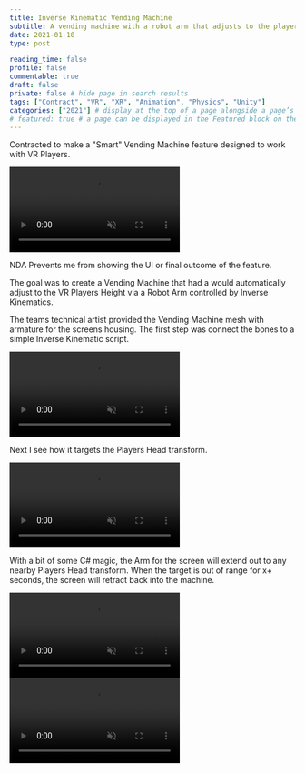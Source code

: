```yaml
---
title: Inverse Kinematic Vending Machine
subtitle: A vending machine with a robot arm that adjusts to the players height
date: 2021-01-10
type: post

reading_time: false
profile: false
commentable: true
draft: false
private: false # hide page in search results
tags: ["Contract", "VR", "XR", "Animation", "Physics", "Unity"]
categories: ["2021"] # display at the top of a page alongside a page’s metadata
# featured: true # a page can be displayed in the Featured block on the homepage. This is useful for sticky, announcement blog posts or selected publications etc.
---
```

<p>Contracted to make a "Smart" Vending Machine feature designed to work with VR Players.</p>

<div class="video_thing">
    <video muted autoplay="" name="media" loop=""><source src="https://raw.githack.com/Denchyaknow/GitSite_Dencho/Develop/assets/media/projects/SmartVendingMachine/XRLog_2021_671.webm" type="video/mp4"></video>
</div>

<!--more-->

<p>NDA Prevents me from showing the UI or final outcome of the feature.</p>

<p>The goal was to create a Vending Machine that had a would automatically adjust to the VR Players Height via a Robot Arm controlled by Inverse Kinematics.</p>

<p>The teams technical artist provided the Vending Machine mesh with armature for the screens housing. The first step was connect the bones to a simple Inverse Kinematic script.</p>

<div class="video_thing">
    <video muted autoplay="" name="media" loop=""><source src="https://raw.githack.com/Denchyaknow/GitSite_Dencho/Develop/assets/media/projects/SmartVendingMachine/XRLog_2021_657.webm" type="video/mp4"></video>
</div>

<p>Next I see how it targets the Players Head transform.</p>

<div class="video_thing">
    <video muted autoplay="" name="media" loop=""><source src="https://raw.githack.com/Denchyaknow/GitSite_Dencho/Develop/assets/media/projects/SmartVendingMachine/XRLog_2021_664.webm" type="video/mp4"></video>
</div>

<p>With a bit of some C# magic, the Arm for the screen will extend out to any nearby Players Head transform. When the target is out of range for x+ seconds, the screen will retract back into the machine.</p>

<div class="video_thing">
    <video muted autoplay="" name="media" loop=""><source src="https://raw.githack.com/Denchyaknow/GitSite_Dencho/Develop/assets/media/projects/SmartVendingMachine/XRLog_2021_671.webm" type="video/mp4"></video>
</div>


<div class="video_thing">
    <video muted autoplay="" name="media" loop=""><source src="https://raw.githack.com/Denchyaknow/GitSite_Dencho/Develop/assets/media/projects/SmartVendingMachine/XRLog_2021_673.webm" type="video/mp4"></video>
</div>

